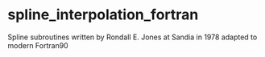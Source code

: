 # spline_interpolation_fortran

Spline subroutines written by Rondall E. Jones at Sandia in 1978
adapted to modern Fortran90
